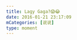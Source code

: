 ```yaml
---
title: Lagy Gaga?😱😂
date: 2016-01-21 23:17:09
mCategories: [说说]
type: moment
---
```


<div id="pics-20160121231709"></div>

<script src="/lib/moment/pics.js"></script>
<script>
var data = [
    {"link": "2016-01-21_000000.jpeg", "type": "shuoshuo"}
];
picsRender(data, "pics-20160121231709");
</script>
